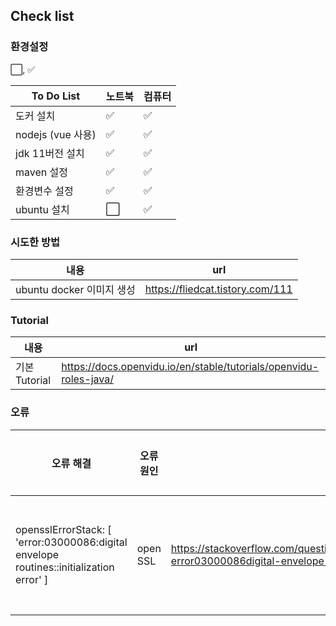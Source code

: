 ## Check list


### 환경설정

:white_large_square:, :white_check_mark:

|To Do List | 노트북 | 컴퓨터|
|------|---|---|
|도커 설치 |:white_check_mark:|:white_check_mark:|
|nodejs (vue 사용)|:white_check_mark:|:white_check_mark:|
|jdk 11버전 설치|:white_check_mark:|:white_check_mark:|
|maven 설정|:white_check_mark:|:white_check_mark:|
|환경변수 설정|:white_check_mark:|:white_check_mark:|
|ubuntu 설치|:white_large_square:|:white_check_mark:|

### 시도한 방법

|내용 | url|
|------|---|
|ubuntu docker 이미지 생성 | https://fliedcat.tistory.com/111|

### Tutorial


|내용 | url|
|------|---|
|기본 Tutorial|https://docs.openvidu.io/en/stable/tutorials/openvidu-roles-java/|


### 오류

|오류 해결|오류 원인 |url|해결 현황|비고|
|------|---|---|---|---|
| opensslErrorStack: [ 'error:03000086:digital envelope routines::initialization error' ]|open SSL |https://stackoverflow.com/questions/74726224/opensslerrorstack-error03000086digital-envelope-routinesinitialization-e|:white_check_mark:|open SSL의 오류로 보임 보안 관련 이슈|

